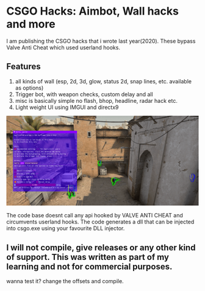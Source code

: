 # CSGO Hacks: Aimbot, Wall hacks and more
I am publishing the CSGO hacks that i wrote last year(2020). These bypass Valve Anti Cheat which used userland hooks.

## Features
1. all kinds of wall (esp, 2d, 3d, glow, status 2d, snap lines, etc. available as options)
2. Trigger bot, with weapon checks, custom delay and all
3. misc is basically simple no flash, bhop, headline, radar hack etc.
4. Light weight UI using IMGUI and directx9

![Ingame pic](hacks.png)




The code base doesnt call any api hooked by VALVE ANTI CHEAT and circumvents userland hooks. The code generates a dll that can be injected into csgo.exe using your favourite DLL injector.

## I will not compile, give releases or any other kind of support. This was written as part of my learning and not for commercial purposes. 

wanna test it?
change the offsets and compile.
